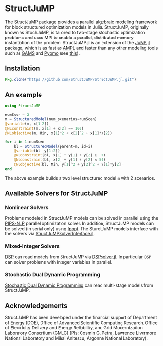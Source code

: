 # StructJuMP
The StructJuMP package provides a parallel algebraic modeling framework for block structured optimization models in Julia. StructJuMP, originally known as StochJuMP, is tailored to two-stage stochastic optimization problems and uses MPI to enable a parallel, distributed memory instantiation of the problem. StructJuMP.jl is an extension of the [JuMP.jl](https://github.com/JuliaOpt/JuMP.jl) package, which is as fast as [AMPL](http://ampl.com) and faster than any other modeling tools such as [GAMS](http://www.gams.com) and [Pyomo](http://www.pyomo.org) (see [this](http://arxiv.org/pdf/1312.1431.pdf)).

## Installation
```julia
Pkg.clone("https://github.com/StructJuMP/StructJuMP.jl.git")
```

## An example
```julia
using StructJuMP

numScen = 2
m = StructuredModel(num_scenarios=numScen)
@variable(m, x[1:2])
@NLconstraint(m, x[1] + x[2] == 100)
@NLobjective(m, Min, x[1]^2 + x[2]^2 + x[1]*x[2])

for i in 1:numScen
    bl = StructuredModel(parent=m, id=i)
    @variable(bl, y[1:2])
    @NLconstraint(bl, x[1] + y[1] + y[2] ≥  0)
    @NLconstraint(bl, x[2] + y[1] + y[2] ≤ 50)
    @NLobjective(bl, Min, y[1]^2 + y[2]^2 + y[1]*y[2])
end
```
The above example builds a two level structured model `m` with 2 scenarios. 

## Available Solvers for StructJuMP

### Nonlinear Solvers
Problems modeled in StructJuMP models can be solved in parallel using the [PIPS-NLP](https://github.com/Argonne-National-Laboratory/PIPS) parallel optimization solver. In addition, StructJuMP models can be solved (in serial only) using [Ipopt](https://projects.coin-or.org/Ipopt). The SturctJuMP models interface with the solvers via [StructJuMPSolverInterface.jl](https://github.com/Argonne-National-Laboratory/StructJuMPSolverInterface.jl).

### Mixed-Integer Solvers
[DSP](https://github.com/Argonne-National-Laboratory/DSP.git) can read models from StructJuMP via [DSPsolver.jl](https://github.com/Argonne-National-Laboratory/DSPsolver.jl.git). In particular, ``DSP`` can solver problems with integer variables in parallel.

### Stochastic Dual Dynamic Programming
[Stochastic Dual Dynamic Programming](https://github.com/blegat/StochasticDualDynamicProgramming.jl) can read multi-stage models from StructJuMP.

## Acknowledgements
StructJuMP has been developed under the financial support of Department of Energy (DOE), Office of Advanced Scientific Computing Research, Office of Electricity Delivery and Energy Reliability, and Grid Modernization Laboratory Consortium (GMLC) (PIs: Cosmin G. Petra, Lawrence Livermore National Laboratory and Mihai Anitescu, Argonne National Laboratory).
